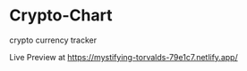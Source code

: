 # Crypto-Chart
crypto currency tracker

Live Preview at https://mystifying-torvalds-79e1c7.netlify.app/

